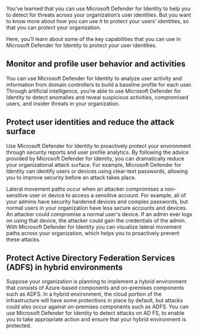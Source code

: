 You’ve learned that you can use Microsoft Defender for Identity to help you to detect for threats across your organization’s user identities.  But you want to know more about how you can use it to protect your users’ identities, so that you can protect your organization.

Here, you’ll learn about some of the key capabilities that you can use in Microsoft Defender for Identity to protect your user identities.

## Monitor and profile user behavior and activities

You can use Microsoft Defender for Identity to analyze user activity and information from domain controllers to build a baseline profile for each user. Through artificial intelligence, you’re able to use Microsoft Defender for Identity to detect anomalies and reveal  suspicious activities, compromised users, and insider threats in your organization.

## Protect user identities and reduce the attack surface

Use Microsoft Defender for Identity to proactively protect your environment through security reports and user profile analytics. By following the advice provided by Microsoft Defender for Identity, you can dramatically reduce your organizational attack surface. For example, Microsoft Defender for Identity can identify users or devices using clear-text passwords, allowing you to improve security before an attack takes place.

Lateral movement paths occur when an attacker compromises a non-sensitive user or device to access a sensitive account. For example, all of your admins have security hardened devices and complex passwords, but normal users in your organization have less secure accounts and devices. An attacker could compromise a normal user's device. If an admin ever logs on using that device, the attacker could gain the credentials of the admin. With Microsoft Defender for Identity you can visualize lateral movement paths across your organization, which helps you to proactively prevent these attacks.

## Protect Active Directory Federation Services (ADFS) in hybrid environments

Suppose your organization is planning to implement a hybrid environment that consists of Azure-based components and on-premises components such as ADFS. In a hybrid environment, the cloud portion of the infrastructure will have some protections in place by default, but attacks could also occur against on-premises components such as ADFS. You can use Microsoft Defender for Identity to detect attacks on AD FS, to enable you to take appropriate action and ensure that your hybrid environment is protected.
